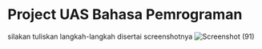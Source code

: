 # Project UAS Bahasa Pemrograman
silakan tuliskan langkah-langkah disertai screenshotnya
![Screenshot (91)](https://user-images.githubusercontent.com/57046596/72673936-5d712d80-3aa3-11ea-9e75-1c294c683e16.png)
